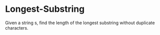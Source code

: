 # Longest-Substring
Given a string s, find the length of the longest substring without duplicate characters.
